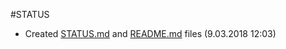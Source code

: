 #STATUS


- Created [STATUS.md](https://bitbucket.org/ImmortalLamp/fantastical-things/STATUS.md) and [README.md](https://bitbucket.org/ImmortalLamp/fantastical-things/README.md) files (9.03.2018 12:03)